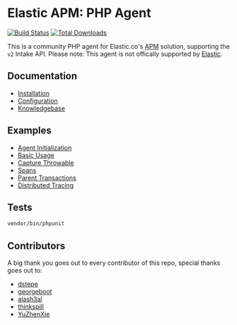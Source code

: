 # Elastic APM: PHP Agent

[![Build Status](https://travis-ci.com/philkra/elastic-apm-php-agent.svg?branch=master)](https://travis-ci.org/philkra/elastic-apm-php-agent)
[![Total Downloads](https://img.shields.io/packagist/dt/philkra/elastic-apm-php-agent.svg?style=flat)](https://packagist.org/philkra/elastic-apm-php-agent)


This is a community PHP agent for Elastic.co's [APM](https://www.elastic.co/solutions/apm) solution, supporting the `v2` Intake API. Please note: This agent is not offically supported by [Elastic](https://www.elastic.co/).

## Documentation
* [Installation](https://github.com/philkra/elastic-apm-php-agent/blob/master/docs/install.md)
* [Configuration](https://github.com/philkra/elastic-apm-php-agent/blob/master/docs/config.md)
* [Knowledgebase](https://github.com/philkra/elastic-apm-php-agent/blob/master/docs/knowledgebase.md)

## Examples
* [Agent Initialization](https://github.com/philkra/elastic-apm-php-agent/blob/master/docs/examples/agent-init.md)
* [Basic Usage](https://github.com/philkra/elastic-apm-php-agent/blob/master/docs/examples/basic-usage.md)
* [Capture Throwable](https://github.com/philkra/elastic-apm-php-agent/blob/master/docs/examples/capture-throwable.md)
* [Spans](https://github.com/philkra/elastic-apm-php-agent/blob/master/docs/examples/spans.php)
* [Parent Transactions](https://github.com/philkra/elastic-apm-php-agent/blob/master/docs/examples/parent-transactions.php)
* [Distributed Tracing](https://github.com/philkra/elastic-apm-php-agent/blob/master/docs/examples/distributed-tracing.md)

## Tests
```bash
vendor/bin/phpunit
```

## Contributors
A big thank you goes out to every contributor of this repo, special thanks goes out to:
* [dstepe](https://github.com/dstepe)
* [georgeboot](https://github.com/georgeboot)
* [alash3al](https://github.com/alash3al)
* [thinkspill](https://github.com/thinkspill)
* [YuZhenXie](https://github.com/YuZhenXie)
